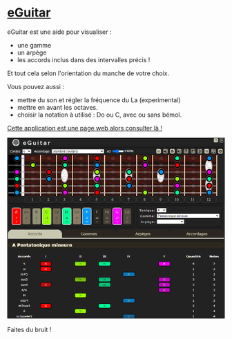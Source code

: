# [eGuitar](http://raphpell.github.io/eGuitar/)

eGuitar est une aide pour visualiser :
- une gamme
- un arpège
- les accords inclus dans des intervalles précis !

Et tout cela selon l'orientation du manche de votre choix.

Vous pouvez aussi  :
- mettre du son et régler la fréquence du La (experimental)
- mettre en avant les octaves.
- choisir la notation à utilisé : Do ou C, avec ou sans bémol.

[Cette application est une page web alors consulter là !](http://raphpell.github.io/eGuitar/)

[![Preview](https://github.com/raphpell/eGuitar/raw/gh-pages/preview1.png "allez y !")](http://raphpell.github.io/eGuitar/)

Faites du bruit !
